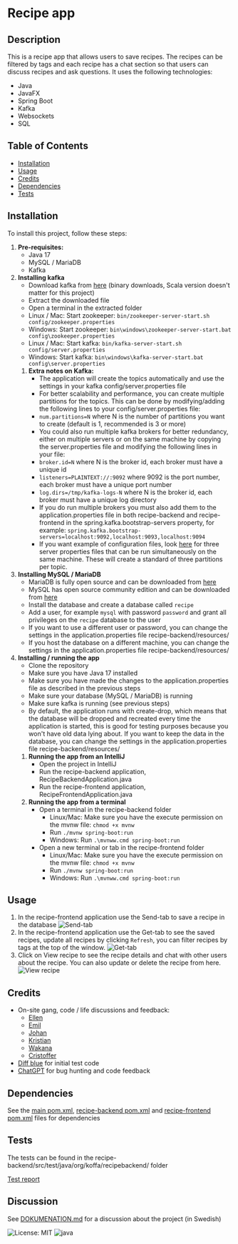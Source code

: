 # Recipe app

## Description

This is a recipe app that allows users to save recipes. The recipes can be filtered by tags and each recipe has a chat section so that users can discuss recipes and ask questions.
It uses the following technologies:
* Java
* JavaFX
* Spring Boot
* Kafka
* Websockets
* SQL

## Table of Contents

- [Installation](#installation)
- [Usage](#usage)
- [Credits](#credits)
- [Dependencies](#dependencies)
- [Tests](#tests)

## Installation

To install this project, follow these steps:
1. **Pre-requisites:**
    * Java 17
    * MySQL / MariaDB
    * Kafka
2. **Installing kafka**
   * Download kafka from [here](https://kafka.apache.org/downloads) (binary downloads, Scala version doesn't matter for this project)
   * Extract the downloaded file
   * Open a terminal in the extracted folder
   * Linux / Mac: Start zookeeper: `bin/zookeeper-server-start.sh config/zookeeper.properties`
   * Windows: Start zookeeper: `bin\windows\zookeeper-server-start.bat config\zookeeper.properties`
   * Linux / Mac: Start kafka: `bin/kafka-server-start.sh config/server.properties`
   * Windows: Start kafka: `bin\windows\kafka-server-start.bat config\server.properties`
   1. **Extra notes on Kafka:**
      * The application will create the topics automatically and use the settings in your kafka config/server.properties file
      * For better scalability and performance, you can create multiple partitions for the topics. This can be done by modifying/adding the following lines to your config/server.properties file:
      * `num.partitions=N` where N is the number of partitions you want to create (default is 1, recommended is 3 or more)
      * You could also run multiple kafka brokers for better redundancy, either on multiple servers or on the same machine by copying the server.properties file and modifying the following lines in your file:
      * `broker.id=N` where N is the broker id, each broker must have a unique id
      * `listeners=PLAINTEXT://:9092` where 9092 is the port number, each broker must have a unique port number
      * `log.dirs=/tmp/kafka-logs-N` where N is the broker id, each broker must have a unique log directory
      * If you do run multiple brokers you must also add them to the application.properties file in both recipe-backend and recipe-frontend in the spring.kafka.bootstrap-servers property, for example: `spring.kafka.bootstrap-servers=localhost:9092,localhost:9093,localhost:9094`
      * If you want example of configuration files, look [here](kafka-config-example) for three server properties files that can be run simultaneously on the same machine. These will create a standard of three partitions per topic.
3. **Installing MySQL / MariaDB**
   * MariaDB is fully open source and can be downloaded from [here](https://mariadb.org/download/)
   * MySQL has open source community edition and can be downloaded from [here](https://www.mysql.com/downloads/)
   * Install the database and create a database called `recipe`
   * Add a user, for example `mysql` with password `password` and grant all privileges on the `recipe` database to the user
   * If you want to use a different user or password, you can change the settings in the application.properties file recipe-backend/resources/
   * If you host the database on a different machine, you can change the settings in the application.properties file recipe-backend/resources/
4. **Installing / running the app**
   * Clone the repository
   * Make sure you have Java 17 installed
   * Make sure you have made the changes to the application.properties file as described in the previous steps
   * Make sure your database (MySQL / MariaDB) is running
   * Make sure kafka is running (see previous steps)
   * By default, the application runs with create-drop, which means that the database will be dropped and recreated every time the application is started, this is good for testing purposes because you won't have old data lying about. If you want to keep the data in the database, you can change the settings in the application.properties file recipe-backend/resources/
   1. **Running the app from an IntelliJ**
      * Open the project in IntelliJ
      * Run the recipe-backend application, RecipeBackendApplication.java
      * Run the recipe-frontend application, RecipeFrontendApplication.java
   2. **Running the app from a terminal**
      * Open a terminal in the recipe-backend folder
        * Linux/Mac: Make sure you have the execute permission on the mvnw file: `chmod +x mvnw`
        * Run `./mvnw spring-boot:run`
        * Windows: Run `.\mvnww.cmd spring-boot:run`
      * Open a new terminal or tab in the recipe-frontend folder
        * Linux/Mac: Make sure you have the execute permission on the mvnw file: `chmod +x mvnw`
        * Run `./mvnw spring-boot:run`
        * Windows: Run `.\mvnww.cmd spring-boot:run`

## Usage

1. In the recipe-frontend application use the Send-tab to save a recipe in the database
![Send-tab](assets/images/send.png)
2. In the recipe-frontend application use the Get-tab to see the saved recipes, update all recipes by clicking `Refresh`, you can filter recipes by tags at the top of the window.
![Get-tab](assets/images/get.png)
3. Click on View recipe to see the recipe details and chat with other users about the recipe. You can also update or delete the recipe from here.
![View recipe](assets/images/fullrecipe.png)

## Credits
* On-site gang, code / life discussions and feedback:
  * [Ellen](https://github.com/EllenHalv)
  * [Emil](https://github.com/Emilsivertsson)
  * [Johan](https://github.com/JohRome)
  * [Kristian](https://github.com/Bremmster)
  * [Wakana](https://github.com/83wakasug)
  * [Cristoffer](https://github.com/Cristoffer85)
* [Diff blue](https://www.diffblue.com/) for initial test code
* [ChatGPT](https://chat.openai.com/) for bug hunting and code feedback

## Dependencies
See the [main pom.xml](pom.xml), [recipe-backend pom.xml](recipe-backend/pom.xml) and [recipe-frontend pom.xml](recipe-frontend/pom.xml) files for dependencies

## Tests

The tests can be found in the recipe-backend/src/test/java/org/koffa/recipebackend/ folder

[Test report](htmlReport/index.html)

## Discussion
See [DOKUMENATION.md](DOKUMENATION.md) for a discussion about the project (in Swedish)

![License: MIT](https://img.shields.io/badge/License-MIT-yellow.svg) ![java](https://img.shields.io/github/languages/top/KoffaRn/recipe-app)
